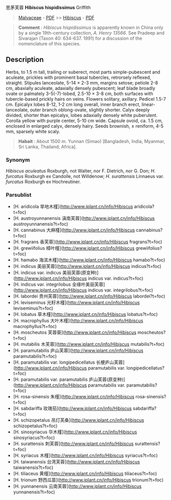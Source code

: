 思茅芙蓉 **Hibiscus hispidissimus** Griffith

> [Malvaceae](http://www.iplant.cn/info/Malvaceae?t=foc) - [PDF](http://www.iplant.cn/foc/pdf/Malvaceae.pdf) >> [Hibiscus](http://www.iplant.cn/info/Hibiscus?t=foc) - [PDF](http://www.iplant.cn/foc/pdf/Hibiscus.pdf)

> **Comment** : 
> *Hibiscus hispidissimus* is apparently known in China only by a single 19th-century collection, *A. Henry 13566*. See Pradeep and Sivarajan (Taxon 40: 634-637. 1991) for a discussion of the nomenclature of this species.

## Description

Herbs, to 1.5 m tall, trailing or suberect, most parts simple-pubescent and aculeate, prickles with prominent basal tubercles, retrorsely reflexed, straight. Stipules lanceolate, 5-14 × 2-3 mm, margins setose; petiole 2-8 cm, abaxially aculeate, adaxially densely pubescent; leaf blade broadly ovate or palmately 3-5(-7)-lobed, 2.5-10 × 3-8 cm, both surfaces with tubercle-based prickly hairs on veins. Flowers solitary, axillary. Pedicel 1.5-7 cm. Epicalyx lobes 8-12, 1-2 cm long overall, inner branch erect, linear-lanceolate, outer branch oblong-ovate, slightly shorter. Calyx deeply divided, shorter than epicalyx, lobes adaxially densely white puberulent. Corolla yellow with purple center, 5-10 cm wide. Capsule ovoid, ca. 1.5 cm, enclosed in enlarged calyx, densely hairy. Seeds brownish, ± reniform, 4-5 mm, sparsely white scaly.

> **Habait** : 
> About 1500 m. Yunnan (Simao) [Bangladesh, India, Myanmar, Sri Lanka, Thailand; Africa].

### Synonym
*Hibiscus aculeatus* Roxburgh, not Walter, nor F. Dietrich, nor G. Don; *H. furcatus* Roxburgh ex Candolle, not Willdenow; *H. surattensis* Linnaeus var. *furcatus* Roxburgh ex Hochreutiner.

### Parsublist

* [H.  aridicola  旱地木槿](http://www.iplant.cn/info/Hibiscus aridicola?t=foc)
* [H.  austroyunnanensis  滇南芙蓉](http://www.iplant.cn/info/Hibiscus austroyunnanensis?t=foc)
* [H.  cannabinus  大麻槿](http://www.iplant.cn/info/Hibiscus cannabinus?t=foc)
* [H.  fragrans  香芙蓉](http://www.iplant.cn/info/Hibiscus fragrans?t=foc)
* [H.  grewiifolius  樟叶槿](http://www.iplant.cn/info/Hibiscus grewiifolius?t=foc)
* [H.  hamabo  海滨木槿](http://www.iplant.cn/info/Hibiscus hamabo?t=foc)
* [H.  indicus  美丽芙蓉](http://www.iplant.cn/info/Hibiscus indicus?t=foc)
* [H.  indicus var. indicus  美丽芙蓉(原变种)](http://www.iplant.cn/info/Hibiscus indicus var. indicus?t=foc)
* [H.  indicus var. integrilobus  全缘叶美丽芙蓉](http://www.iplant.cn/info/Hibiscus indicus var. integrilobus?t=foc)
* [H.  labordei  贵州芙蓉](http://www.iplant.cn/info/Hibiscus labordei?t=foc)
* [H.  leviseminus  光籽木槿](http://www.iplant.cn/info/Hibiscus leviseminus?t=foc)
* [H.  lobatus  草木槿](http://www.iplant.cn/info/Hibiscus lobatus?t=foc)
* [H.  macrophyllus  大叶木槿](http://www.iplant.cn/info/Hibiscus macrophyllus?t=foc)
* [H.  moscheutos  芙蓉葵](http://www.iplant.cn/info/Hibiscus moscheutos?t=foc)
* [H.  mutabilis  木芙蓉](http://www.iplant.cn/info/Hibiscus mutabilis?t=foc)
* [H.  paramutabilis  庐山芙蓉](http://www.iplant.cn/info/Hibiscus paramutabilis?t=foc)
* [H.  paramutabilis var. longipedicellatus  长梗庐山芙蓉](http://www.iplant.cn/info/Hibiscus paramutabilis var. longipedicellatus?t=foc)
* [H.  paramutabilis var. paramutabilis  庐山芙蓉(原变种)](http://www.iplant.cn/info/Hibiscus paramutabilis var. paramutabilis?t=foc)
* [H.  rosa-sinensis  朱槿](http://www.iplant.cn/info/Hibiscus rosa-sinensis?t=foc)
* [H.  sabdariffa  玫瑰茄](http://www.iplant.cn/info/Hibiscus sabdariffa?t=foc)
* [H.  schizopetalus  吊灯芙桑](http://www.iplant.cn/info/Hibiscus schizopetalus?t=foc)
* [H.  sinosyriacus  华木槿](http://www.iplant.cn/info/Hibiscus sinosyriacus?t=foc)
* [H.  surattensis  刺芙蓉](http://www.iplant.cn/info/Hibiscus surattensis?t=foc)
* [H.  syriacus  木槿](http://www.iplant.cn/info/Hibiscus syriacus?t=foc)
* [H.  taiwanensis  台湾芙蓉](http://www.iplant.cn/info/Hibiscus taiwanensis?t=foc)
* [H.  tiliaceus  黄槿](http://www.iplant.cn/info/Hibiscus tiliaceus?t=foc)
* [H.  trionum  野西瓜苗](http://www.iplant.cn/info/Hibiscus trionum?t=foc)
* [H.  yunnanensis  云南芙蓉](http://www.iplant.cn/info/Hibiscus yunnanensis?t=foc)
